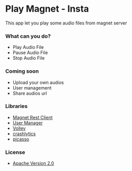 # Play Magnet - Insta  #

This app let you play some audio files from magnet server

### What can you do? ###

* Play Audio File
* Pause Audio File
* Stop Audio File

### Coming soon ###

* Upload your own audios
* User management
* Share audios url

### Libraries ###
* [Magnet Rest Client](https://github.com/magnet-cl/MagnetRestClient)
* [User Manager](https://github.com/magnet-cl/AndroidUserManager)
* [Volley](https://developer.android.com/training/volley/index.html)
* [crashlytics](https://try.crashlytics.com/)
* [picasso](http://square.github.io/picasso/)

### License ###

* [Apache Version 2.0](http://www.apache.org/licenses/LICENSE-2.0.html)